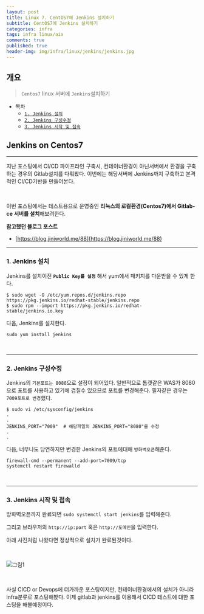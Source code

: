 ```yaml
---
layout: post
title: Linux 7. CentOS7에 Jenkins 설치하기
subtitle: CentOS7에 Jenkins 설치하기
categories: infra
tags: infra linux/aix
comments: true
published: true
header-img: img/infra/linux/jenkins/jenkins.jpg
---
```


## 개요
> `Centos7` linux 서버에 `Jenkins`설치하기
  
- 목차
	- [`1. Jenkins 설치`](#1-jenkins-설치)
	- [`2. Jenkins 구성수정`](#2-jenkins-구성수정)
	- [`3. Jenkins 시작 및 접속`](#3-jenkins-시작-및-접속)
  
## Jenkins on Centos7
---
지난 포스팅에서 CI/CD 파이프라인 구축시, 컨테이너환경이 아닌서버에서 환경을 구축하는 경우의 Gitlab설치를 다뤄봤다. 이번에는 해당서버에 Jenkins까지 구축하고 본격적인 CI/CD기반을 만들어본다.

<br>

이번 포스팅에서는 테스트용으로 운영중인 **리눅스의 로컬환경(Centos7)에서 Gitlab-ce 서버를 설치**해보려한다.

**참고했던 블로그 포스트**

-   [https://blog.jiniworld.me/88](https://blog.jiniworld.me/88)

---

### **1. Jenkins 설치**

Jenkins를 설치이전 **`Public Key를 설정`** 해서 yum에서 패키지를 다운받을 수 있게 한다.

```
$ sudo wget -O /etc/yum.repos.d/jenkins.repo https://pkg.jenkins.io/redhat-stable/jenkins.repo
$ sudo rpm --import https://pkg.jenkins.io/redhat-stable/jenkins.io.key
```

다음, Jenkins를 설치한다.

```
sudo yum install jenkins
```

<br>

---
### **2. Jenkins 구성수정**

Jenkins의 `기본포트는 8080`으로 설정이 되어있다. 일반적으로 톰캣같은 WAS가 8080으로 포트를 사용하고 있기에 겹칠수 있으므로 포트를 변경해준다. 필자같은 경우는 `7009포트로 변경`했다.

```
$ sudo vi /etc/sysconfig/jenkins
.
.
JENKINS_PORT="7009"  # 해당파일의 JENKINS_PORT="8080"을 수정
.
.
```

다음, 너무나도 당연하지만 변경한 Jenkins의 포트에대해 `방화벽오픈`해준다.

```
firewall-cmd --permanent --add-port=7009/tcp
systemctl restart firewalld
```

<br>

---
### **3. Jenkins 시작 및 접속**

방화벽오픈까지 완료되면 `sudo systemctl start jenkins`를 입력해준다.

그리고 브라우저의 `http://ip:port` 혹은 `http://도메인`을 입력한다.

아래 사진처럼 나왔다면 정상적으로 설치가 완료된것이다.

<br>

![그림1](https://cdn.jsdelivr.net/gh/zunoxi/zunoxi.github.io/assets/img/infra/linux/jenkins/1.png)

<br>

사실 CICD or Devops에 더가까운 포스팅이지만, 컨테이너환경에서의 설치가 아니라 infra분류로 포스팅해봤다. 이제 gitlab과 jenkins를 이용해서 CICD 테스트에 대한 포스팅을 해볼예정이다.



